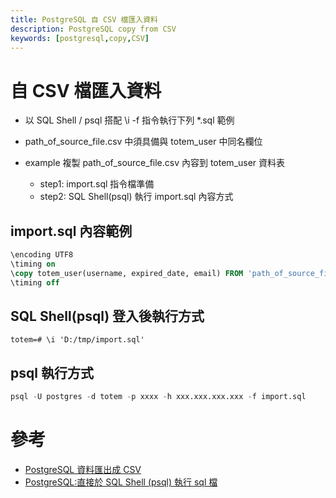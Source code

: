```yaml
---
title: PostgreSQL 自 CSV 檔匯入資料
description: PostgreSQL copy from CSV
keywords: [postgresql,copy,CSV]
---
```


# 自 CSV 檔匯入資料
* 以 SQL Shell / psql 搭配 \i -f 指令執行下列 *.sql 範例
* path_of_source_file.csv 中須具備與 totem_user 中同名欄位

* example 複製 path_of_source_file.csv 內容到 totem_user 資料表
    * step1: import.sql 指令檔準備
    * step2: SQL Shell(psql) 執行 import.sql 內容方式
  
  
  
## import.sql 內容範例
   
```sql
\encoding UTF8
\timing on
\copy totem_user(username, expired_date, email) FROM 'path_of_source_file.csv' DELIMITER ',' CSV HEADER ENCODING 'UTF8';
\timing off
```

## SQL Shell(psql) 登入後執行方式
  
```shell
totem=# \i 'D:/tmp/import.sql'
```

## psql 執行方式

```sql
psql -U postgres -d totem -p xxxx -h xxx.xxx.xxx.xxx -f import.sql
```

# 參考
* [PostgreSQL 資料匯出成 CSV](./PostgreSQL_copy_CSV_to_table)
* [PostgreSQL:直接於 SQL Shell (psql) 執行 sql 檔](./SqlShell_psql_Basic)